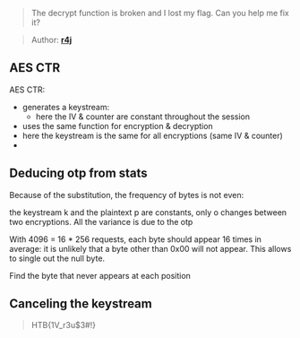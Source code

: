 > The decrypt function is broken and I lost my flag. Can you help me fix it?

> Author: **[r4j][author-profile]**

## AES CTR

AES CTR:

- generates a keystream:
  - here the IV & counter are constant throughout the session
- uses the same function for encryption & decryption
- here the keystream is the same for all encryptions (same IV & counter)
- 

## Deducing otp from stats

Because of the substitution, the frequency of bytes is not even:

the keystream k and the plaintext p are constants, only o changes between two
encryptions. All the variance is due to the otp

With 4096 = 16 * 256 requests, each byte should appear 16 times in average:
it is unlikely that a byte other than 0x00 will not appear. This allows to
single out the null byte.

Find the byte that never appears at each position

## Canceling the keystream

> HTB{1V_r3u$3#!}

[author-profile]: https://app.hackthebox.eu/users/13243
